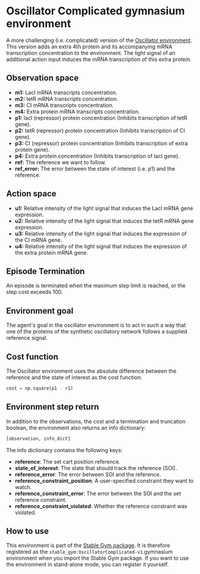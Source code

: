# Oscillator Complicated gymnasium environment

A more challenging (i.e. complicated) version of the [Oscillator environment](https://rickstaa.dev/stable-gym/envs/biological/oscillator.html). This version adds an extra 4th protein and its accompanying mRNA transcription concentration to the environment. The light signal of an additional action input induces the mRNA transcription of this extra protein.

## Observation space

*   **m1:** Lacl mRNA transcripts concentration.
*   **m2:** tetR mRNA transcripts concentration.
*   **m3:** CI mRNA transcripts concentration.
*   **m4:** Extra protein mRNA transcripts concentration.
*   **p1:** lacI (repressor) protein concentration (Inhibits transcription of tetR gene).
*   **p2:** tetR (repressor) protein concentration (Inhibits transcription of CI gene).
*   **p3:** CI (repressor) protein concentration (Inhibits transcription of extra protein gene).
*   **p4:** Extra protein concentration (Inhibits transcription of lacI gene).
*   **ref:** The reference we want to follow.
*   **ref\_error:** The error between the state of interest (i.e. p1) and the reference.

## Action space

*   **u1:** Relative intensity of the light signal that induces the Lacl mRNA gene expression.
*   **u2:** Relative intensity of the light signal that induces the tetR mRNA gene expression.
*   **u3:** Relative intensity of the light signal that induces the expression of the CI mRNA gene.
*   **u4:** Relative intensity of the light signal that induces the expression of the extra protein mRNA gene.

## Episode Termination

An episode is terminated when the maximum step limit is reached, or the step cost exceeds 100.

## Environment goal

The agent's goal in the oscillator environment is to act in such a way that one of the proteins of the synthetic oscillatory network follows a supplied reference signal.

## Cost function

The Oscillator environment uses the absolute difference between the reference and the state of interest as the cost function:

```python
cost = np.square(p1 - r1)
```

## Environment step return

In addition to the observations, the cost and a termination and truncation boolean, the environment also returns an info dictionary:

```python
[observation, info_dict]
```

The info dictionary contains the following keys:

*   **reference**: The set cart position reference.
*   **state\_of\_interest**: The state that should track the reference (SOI).
*   **reference\_error**: The error between SOI and the reference.
*   **reference\_constraint\_position**: A user-specified constraint they want to watch.
*   **reference\_constraint\_error**: The error between the SOI and the set reference constraint.
*   **reference\_constraint\_violated**: Whether the reference constraint was violated.

## How to use

This environment is part of the [Stable Gym package](https://github.com/rickstaa/stable-gym). It is therefore registered as the `stable_gym:OscillatorComplicated-v1` gymnasium environment when you import the Stable Gym package. If you want to use the environment in stand-alone mode, you can register it yourself.
